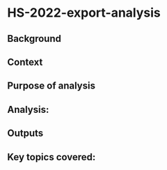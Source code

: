 # HS-2022-export-analysis

## Background 

## Context

## Purpose of analysis


## Analysis:


## Outputs


## Key topics covered:

